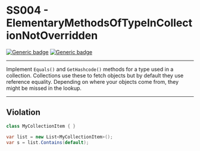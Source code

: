 # SS004 - ElementaryMethodsOfTypeInCollectionNotOverridden

[![Generic badge](https://img.shields.io/badge/Severity-Warning-yellow.svg)](https://shields.io/) [![Generic badge](https://img.shields.io/badge/CodeFix-No-lightgrey.svg)](https://shields.io/)

---

Implement `Equals()` and `GetHashcode()` methods for a type used in a collection. Collections use these to fetch objects but by default they use reference equality. Depending on where your objects come from, they might be missed in the lookup.

---

## Violation
```cs
class MyCollectionItem { }

var list = new List<MyCollectionItem>();
var s = list.Contains(default);
```